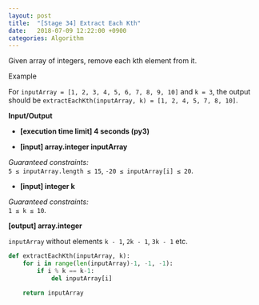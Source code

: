 ```yaml
---
layout: post
title:  "[Stage 34] Extract Each Kth"
date:   2018-07-09 12:22:00 +0900
categories: Algorithm
---
```


Given array of integers, remove each kth element from it.

Example

For `inputArray = [1, 2, 3, 4, 5, 6, 7, 8, 9, 10]` and `k = 3`, the output should be
`extractEachKth(inputArray, k) = [1, 2, 4, 5, 7, 8, 10]`.

**Input/Output**

- **[execution time limit] 4 seconds (py3)**

- **[input] array.integer inputArray**

*Guaranteed constraints:*  
`5 ≤ inputArray.length ≤ 15`,
`-20 ≤ inputArray[i] ≤ 20`.

- **[input] integer k**

*Guaranteed constraints:*  
`1 ≤ k ≤ 10`.

**[output] array.integer**

`inputArray` without elements `k - 1`, `2k - 1`, `3k - 1` etc.

```python
def extractEachKth(inputArray, k):
    for i in range(len(inputArray)-1, -1, -1):
        if i % k == k-1:
            del inputArray[i]

    return inputArray
```
